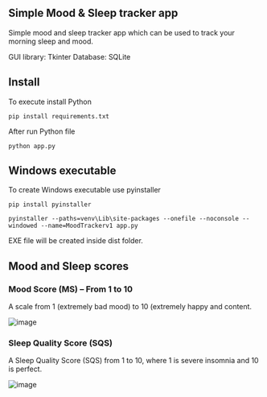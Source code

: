 ## Simple Mood & Sleep tracker app

Simple mood and sleep tracker app which can be used to track your morning sleep and mood. 

GUI library: Tkinter
Database: SQLite

## Install

To execute install Python

`pip install requirements.txt`

After run Python file

`python app.py`

## Windows executable

To create Windows executable use pyinstaller

`pip install pyinstaller`

`pyinstaller --paths=venv\Lib\site-packages --onefile --noconsole --windowed --name=MoodTrackerv1 app.py`

EXE file will be created inside dist folder. 

## Mood and Sleep scores

### Mood Score (MS) – From 1 to 10

A scale from 1 (extremely bad mood) to 10 (extremely happy and content.

![image](https://github.com/user-attachments/assets/3b758fe0-7d25-4f52-8b87-96757544948f)

### Sleep Quality Score (SQS)

A Sleep Quality Score (SQS) from 1 to 10, where 1 is severe insomnia and 10 is perfect.

![image](https://github.com/user-attachments/assets/56e7d9cd-e617-4279-91a2-2dfd1be6bb6f)

